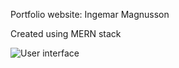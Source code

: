 Portfolio website: Ingemar Magnusson

Created using MERN stack

![User interface](https://i.ibb.co/R0PQTF3/portfolio-ui.png)

